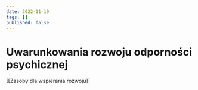 ```yaml
---
date: 2022-11-19
tags: []
published: false
---
```

# Uwarunkowania rozwoju odporności psychicznej

[[Zasoby dla wspierania rozwoju]]


